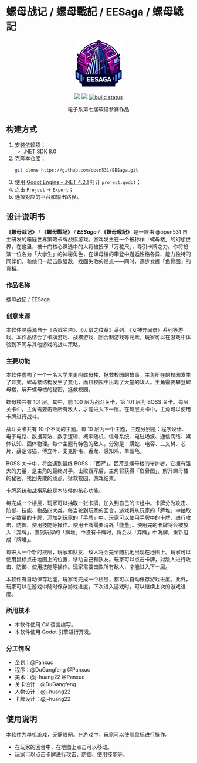 # <span lang="zh_cn">螺母战记</span> / <span lang="zh_tw">螺母戰記</span> / <span lang="en">EESaga</span> / <span lang="ja">螺母戦記</span>

<p align="center">
  <img src="EESaga.svg" height="128">
</p>

<p align="center">
  <a href="https://github.com/open531/EESaga/graphs/contributors" alt="Contributors">
    <img src="https://img.shields.io/github/contributors/open531/EESaga" /></a>
  <a href="https://github.com/open531/EESaga/pulse" alt="Activity">
    <img src="https://img.shields.io/github/commit-activity/m/open531/EESaga" /></a>
  <a href="https://circleci.com/gh/open531/EESaga/tree/master">
    <img src="https://img.shields.io/circleci/project/github/open531/EESaga/master" alt="build status"></a>
</p>

<p align="center">
电子系第七届软设参赛作品
</p>

## 构建方式

1. 安装依赖项；
    - [.NET SDK 8.0](https://dotnet.microsoft.com/download)
2. 克隆本仓库；
    ```bash
    git clone https://github.com/open531/EESaga.git
    ```
3. 使用 [Godot Engine - .NET 4.2.1](https://godotengine.org/download/) 打开 `project.godot`；
4. 点击 `Project` -> `Export`；
5. 选择对应的平台和输出路径。

## 设计说明书

**<span lang="zh_cn">《螺母战记》</span>** / **<span lang="zh_tw">《螺母戰記》</span>** / ***<span lang="en">EESaga</span>*** / **<span lang="ja">《螺母戦記》</span>** 是一款由 @open531 自主研发的箱庭世界策略卡牌战棋游戏。游戏发生在一个被称作「螺母楼」的幻想世界，在这里，被十门核心课选中的人将被授予「万花尺」，导引卡牌之力。你将扮演一位名为「大学生」的神秘角色，在螺母楼的攀登中邂逅性格各异、能力独特的同伴们，和他们一起击败强敌，找回失散的绩点——同时，逐步发掘「鱼骨图」的真相。

### 作品名称

螺母战记 / EESaga

### 创意来源

本软件灵感源自于《杀戮尖塔》、《火焰之纹章》系列、《女神异闻录》系列等游戏。本作品结合了卡牌游戏、战棋游戏、回合制游戏等元素，玩家可以在游戏中体验到不同与其他游戏的战斗策略。

### 主要功能

本软件虚构了一个一名大学生勇闯螺母楼、拯救校园的故事。主角所在的校园发生了异变，螺母楼结构发生了变化，而且校园中出现了大量的敌人。主角需要攀登螺母楼，解开螺母楼的秘密，拯救校园。

螺母楼共有 101 层。其中，前 100 层为战斗关卡，第 101 层为 BOSS 关卡。每层关卡中，主角需要击败所有敌人，才能进入下一层。在每层关卡中，主角可以使用卡牌进行战斗。

战斗关卡共有 10 个不同的主题。每 10 层为一个主题，主题分别是：程序设计、电子电路、数据算法、数字逻辑、概率随机、信号系统、电磁场波、通信网络、媒体认知、固体物理。每个主题有特色的敌人，分别是：蟒蛇、电容、二叉树、芯片、薛定谔猫、傅立叶、麦克斯韦、香龙、感知鸡、单晶龟。

BOSS 关卡中，将会遇到最终 BOSS：「西芹」。西芹是螺母楼的守护者，它拥有强大的力量，是主角的最终对手。击败西芹后，主角将获得「鱼骨图」，解开螺母楼的秘密，找回失散的绩点，拯救校园，游戏结束。

卡牌系统和战棋系统是本软件的核心功能。

每完成一个楼层，玩家可以抽取一张卡牌，加入到自己的卡组中。卡牌分为攻击、防御、技能、物品四大类。每当轮到玩家的回合，游戏将从玩家的「牌堆」中抽取一定数量的卡牌，添加到玩家的「手牌」中。玩家可以使用手牌中的卡牌，进行攻击、防御、使用技能等操作。使用卡牌需要消耗「能量」。使用完的卡牌将会被放入「弃牌」，直到玩家的「牌堆」中没有卡牌时，将会从「弃牌」中洗牌，重新组成「牌堆」。

每进入一个新的楼层，玩家和队友、敌人将会完全随机地出现在地图上。玩家可以使用鼠标点击地图上的位置，移动自己和队友。玩家可以点击卡牌，对敌人进行攻击、防御、使用技能等操作。玩家需要击败所有敌人，才能进入下一层。

本软件有自动保存功能，玩家每完成一个楼层，都可以自动保存游戏进度。此外，玩家可以在游戏中随时保存游戏进度，下次进入游戏时，可以继续上次的游戏进度。

### 所用技术

- 本软件使用 C# 语言编写。
- 本软件使用 Godot 引擎进行开发。

### 分工情况

- 企划：@Panxuc
- 程序：@DuGangfeng @Panxuc
- 美术：@j-huang22 @Panxuc
- 关卡设计：@DuGangfeng
- 人物设计：@j-huang22
- 卡牌设计：@j-huang22

## 使用说明

本软件为单机游戏，无需联网。在游戏中，玩家可以使用鼠标进行操作。

- 在玩家的回合中，在地图上点击可以移动。
- 玩家可以点击卡牌进行攻击、防御、使用技能等。